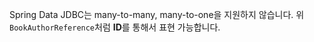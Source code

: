 Spring Data JDBC는 many-to-many, many-to-one을 지원하지 않습니다.
위 `BookAuthorReference`처럼 **ID**를 통해서 표현 가능합니다.